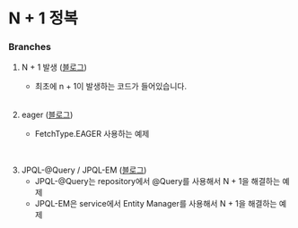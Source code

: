 # N + 1 정복

### Branches <br/>
1. N + 1 발생 ([블로그](https://iwsaitw.tistory.com/entry/N-1-정복하기))
    - 최초에 n + 1이 발생하는 코드가 들어있습니다.

    <br />
    
2. eager ([블로그](https://iwsaitw.tistory.com/entry/N-1-정복하기-2-FetchTypeEAGER))
   - FetchType.EAGER 사용하는 예제 

<br />

3. JPQL-@Query / JPQL-EM ([블로그](https://iwsaitw.tistory.com/entry/N-1-정복하기-3-Fetch-Join))
   - JPQL-@Query는 repository에서 @Query를 사용해서 N + 1을 해결하는 예제
   - JPQL-EM은 service에서 Entity Manager를 사용해서 N + 1을 해결하는 예제

<br />